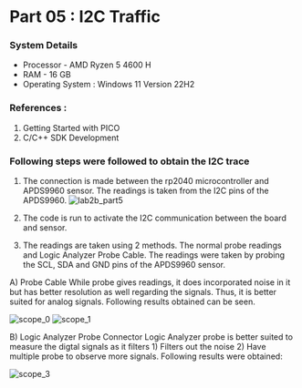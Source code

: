 # Part 05 : I2C Traffic

### System Details
- Processor - AMD Ryzen 5 4600 H
- RAM - 16 GB
- Operating System : Windows 11 Version 22H2

### References : 
1) Getting Started with PICO 
2) C/C++ SDK Development

### Following steps were followed to obtain the I2C trace
1) The connection is made between the rp2040 microcontroller and APDS9960 sensor. The readings is taken from the I2C pins of the APDS9960. 
![lab2b_part5](https://user-images.githubusercontent.com/23244847/200086779-c38a05cd-15aa-45f3-8261-61d4e5f9dad8.png)

2) The code is run to activate the I2C communication between the board and sensor.
3) The readings are taken using 2 methods. The normal probe readings and Logic Analyzer Probe Cable. The readings were taken by probing the SCL, SDA and GND pins of the APDS9960 sensor.

A) Probe Cable
While probe gives readings, it does incorporated noise in it but has better resolution as well regarding the signals. Thus, it is better suited for analog signals. Following results obtained can be seen.
       
![scope_0](https://user-images.githubusercontent.com/23244847/200087927-df6bc93b-1107-44ef-930e-0031545f9545.png)
![scope_1](https://user-images.githubusercontent.com/23244847/200088119-da9be578-a129-45ea-bcb9-6624f0b398a4.png)

B) Logic Analyzer Probe Connector
Logic Analyzer probe is better suited to measure the digtal signals as it filters 1) Filters out the noise 2) Have multiple probe to observe more signals. Following results were obtained: 

![scope_3](https://user-images.githubusercontent.com/23244847/200088433-7867e978-9a74-4c21-af83-c66c4b38b816.png)
